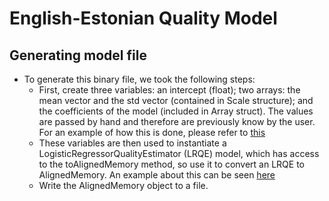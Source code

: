 # English-Estonian Quality Model

## Generating model file

- To generate this binary file, we took the following steps:
  - First, create three variables: an intercept (float); two arrays: the mean vector and the std vector (contained in Scale structure); and the coefficients of the model (included in Array struct). The values are passed by hand and therefore are previously know by the user. For an example of how this is done, please refer to [this](https://github.com/abarbosa94/bergamot-translator/blob/quality-estimator-update/src/tests/units/quality_estimator_tests.cpp#L25)
  - These variables are then used to instantiate a LogisticRegressorQualityEstimator (LRQE) model, which has access to the toAlignedMemory method, so use it to convert an LRQE to AlignedMemory. An example about this can be seen [here](https://github.com/abarbosa94/bergamot-translator/blob/quality-estimator-update/src/tests/units/quality_estimator_tests.cpp#L43)
  - Write the AlignedMemory object to a file.
